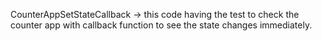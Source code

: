 CounterAppSetStateCallback -> this code having the test to check the counter app with callback function to see the state changes immediately.